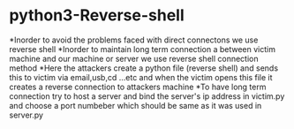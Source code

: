 # python3-Reverse-shell
*Inorder to avoid the problems faced with direct connectons we use reverse shell 
*Inorder to maintain long term connection a between victim machine and our machine or server we use  reverse shell connection method
*Here the attackers create a python file (reverse shell) and sends this to victim via email,usb,cd ...etc and when the victim opens this file it creates a reverse connection to attackers machine 
*To have long term  connection try to host a server and bind the server's ip address in victim.py and choose a port numbeber which should be same as it was used in server.py

